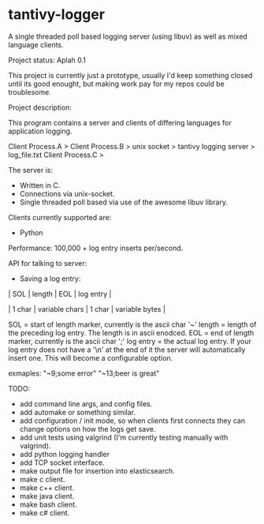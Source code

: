 # tantivy-logger
A single threaded poll based logging server (using libuv) as well as mixed language clients.

Project status: Aplah 0.1

This project is currently just a prototype, usually I'd keep something closed until its good enought, but making work pay for my repos could be troublesome.

Project description:

This program contains a server and clients of differing languages for application logging.

Client Process.A >
Client Process.B > unix socket > tantivy logging server > log_file.txt
Client Process.C >

The server is:
* Written in C.
* Connections via unix-socket.
* Single threaded poll based via use of the awesome libuv library.

Clients currently supported are:
* Python

Performance: 
100,000 + log entry inserts per/second.

API for talking to server:

* Saving a log entry:

| SOL | length | EOL | log entry |

| 1 char | variable chars | 1 char | variable bytes |

SOL = start of length marker, currently is the ascii char '~'
length = length of the preceding log entry. The length is in ascii enodced. 
EOL = end of length marker, currently is the ascii char ';'
log entry = the actual log entry. If your log entry does not have a '\n' at the end of it the server will automatically insert one. This will become a configurable option.

exmaples:
"~9;some error"
"~13;beer is great"

TODO:
* add command line args, and config files.
* add automake or something similar.
* add configuration / init mode, so when clients first connects they can change options on how the logs get save.
* add unit tests using valgrind (I'm currently testing manually with valgrind).
* add python logging handler 
* add TCP socket interface.
* make output file for insertion into elasticsearch.
* make c client.
* make c++ client.
* make java client.
* make bash client.
* make c# client.

